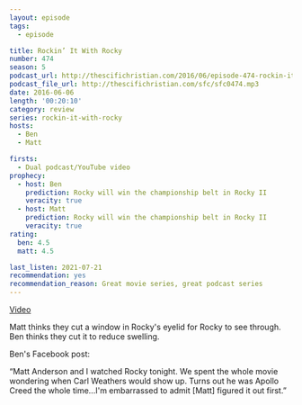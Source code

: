 ```yaml
---
layout: episode
tags:
  - episode

title: Rockin’ It With Rocky
number: 474
season: 5
podcast_url: http://thescifichristian.com/2016/06/episode-474-rockin-it-with-rocky/
podcast_file_url: http://thescifichristian.com/sfc/sfc0474.mp3
date: 2016-06-06
length: '00:20:10'
category: review
series: rockin-it-with-rocky
hosts:
  - Ben
  - Matt

firsts:
  - Dual podcast/YouTube video
prophecy:
  - host: Ben
    prediction: Rocky will win the championship belt in Rocky II
    veracity: true
  - host: Matt
    prediction: Rocky will win the championship belt in Rocky II
    veracity: true
rating:
  ben: 4.5
  matt: 4.5

last_listen: 2021-07-21
recommendation: yes
recommendation_reason: Great movie series, great podcast series
---
```


[Video](https://www.youtube.com/watch?v=-O0PcBJ3cqo)

Matt thinks they cut a window in Rocky's eyelid for Rocky to see through. Ben thinks they cut it to reduce swelling.

Ben's Facebook post:

“Matt Anderson and I watched Rocky tonight. We spent the whole movie wondering when Carl Weathers would show up. Turns out he was Apollo Creed the whole time...I'm embarrassed to admit [Matt] figured it out first.”